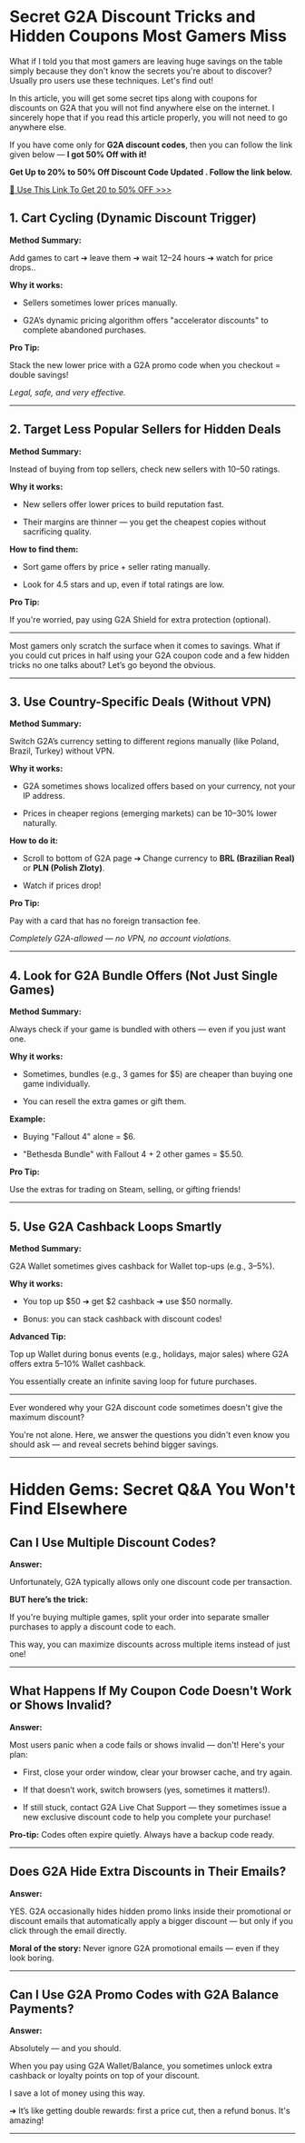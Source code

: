  # Secret G2A Discount Tricks and Hidden Coupons Most Gamers Miss



What if I told you that most gamers are leaving huge savings on the table simply because they don't know the secrets you're about to discover? Usually pro users use these techniques. Let's find out!





In this article, you will get some secret tips along with coupons for discounts on G2A that you will not find anywhere else on the internet. I sincerely hope that if you read this article properly, you will not need to go anywhere else.  

If you have come only for **G2A discount codes**, then you can follow the link given below — **I got **50% Off** with it!**



**Get Up to 20% to 50% Off Discount Code Updated . Follow the link below.**



[🎁 Use This Link To Get 20 to 50% OFF >>>](https://www.coubn.com/g2a-discount-codes/)  





## 1. Cart Cycling (Dynamic Discount Trigger)



**Method Summary:**  

Add games to cart ➔ leave them ➔ wait 12–24 hours ➔ watch for price drops..



**Why it works:**



- Sellers sometimes lower prices manually.

- G2A’s dynamic pricing algorithm offers "accelerator discounts" to complete abandoned purchases.



**Pro Tip:**  

Stack the new lower price with a G2A promo code when you checkout = double savings!  

*Legal, safe, and very effective.*



---



## 2. Target Less Popular Sellers for Hidden Deals



**Method Summary:**  

Instead of buying from top sellers, check new sellers with 10–50 ratings.



**Why it works:**



- New sellers offer lower prices to build reputation fast.

- Their margins are thinner — you get the cheapest copies without sacrificing quality.



**How to find them:**



- Sort game offers by price + seller rating manually.

- Look for 4.5 stars and up, even if total ratings are low.



**Pro Tip:**  

If you're worried, pay using G2A Shield for extra protection (optional).



---



Most gamers only scratch the surface when it comes to savings. What if you could cut prices in half using your G2A coupon code and a few hidden tricks no one talks about? Let’s go beyond the obvious.



---



## 3. Use Country-Specific Deals (Without VPN)



**Method Summary:**  

Switch G2A’s currency setting to different regions manually (like Poland, Brazil, Turkey) without VPN.



**Why it works:**



- G2A sometimes shows localized offers based on your currency, not your IP address.

- Prices in cheaper regions (emerging markets) can be 10–30% lower naturally.



**How to do it:**



- Scroll to bottom of G2A page ➔ Change currency to **BRL (Brazilian Real)** or **PLN (Polish Zloty)**.

- Watch if prices drop!



**Pro Tip:**  

Pay with a card that has no foreign transaction fee.  

*Completely G2A-allowed — no VPN, no account violations.*



---



## 4. Look for G2A Bundle Offers (Not Just Single Games)



**Method Summary:**  

Always check if your game is bundled with others — even if you just want one.



**Why it works:**



- Sometimes, bundles (e.g., 3 games for $5) are cheaper than buying one game individually.

- You can resell the extra games or gift them.



**Example:**



- Buying "Fallout 4" alone = $6.

- "Bethesda Bundle" with Fallout 4 + 2 other games = $5.50.



**Pro Tip:**  

Use the extras for trading on Steam, selling, or gifting friends!



---



## 5. Use G2A Cashback Loops Smartly



**Method Summary:**  

G2A Wallet sometimes gives cashback for Wallet top-ups (e.g., 3–5%).



**Why it works:**



- You top up $50 ➔ get $2 cashback ➔ use $50 normally.

- Bonus: you can stack cashback with discount codes!



**Advanced Tip:**  

Top up Wallet during bonus events (e.g., holidays, major sales) where G2A offers extra 5–10% Wallet cashback.  

You essentially create an infinite saving loop for future purchases.



---



Ever wondered why your G2A discount code sometimes doesn't give the maximum discount?  

You're not alone. Here, we answer the questions you didn't even know you should ask — and reveal secrets behind bigger savings.



---



# Hidden Gems: Secret Q&A You Won't Find Elsewhere



## Can I Use Multiple Discount Codes?



**Answer:**  

Unfortunately, G2A typically allows only one discount code per transaction.  

**BUT here’s the trick:**  

If you're buying multiple games, split your order into separate smaller purchases to apply a discount code to each.  

This way, you can maximize discounts across multiple items instead of just one!



---



## What Happens If My Coupon Code Doesn't Work or Shows Invalid?



**Answer:**  

Most users panic when a code fails or shows invalid — don't! Here's your plan:



- First, close your order window, clear your browser cache, and try again.

- If that doesn’t work, switch browsers (yes, sometimes it matters!).

- If still stuck, contact G2A Live Chat Support — they sometimes issue a new exclusive discount code to help you complete your purchase!



 **Pro-tip:** Codes often expire quietly. Always have a backup code ready.



---



## Does G2A Hide Extra Discounts in Their Emails?



**Answer:**  

YES. G2A occasionally hides hidden promo links inside their promotional or discount emails that automatically apply a bigger discount — but only if you click through the email directly.  

 **Moral of the story:** Never ignore G2A promotional emails — even if they look boring.



---



## Can I Use G2A Promo Codes with G2A Balance Payments?



**Answer:**  

Absolutely — and you should.  

When you pay using G2A Wallet/Balance, you sometimes unlock extra cashback or loyalty points on top of your discount.  

I save a lot of money using this way.  

➔ It’s like getting double rewards: first a price cut, then a refund bonus. It's amazing!



---

